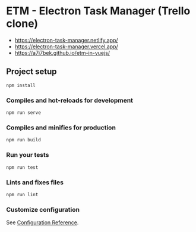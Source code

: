 # ETM - Electron Task Manager (Trello clone)

- https://electron-task-manager.netlify.app/
- https://electron-task-manager.vercel.app/
- https://a7i7bek.github.io/etm-in-vuejs/



## Project setup
```
npm install
```

### Compiles and hot-reloads for development
```
npm run serve
```

### Compiles and minifies for production
```
npm run build
```

### Run your tests
```
npm run test
```

### Lints and fixes files
```
npm run lint
```

### Customize configuration
See [Configuration Reference](https://cli.vuejs.org/config/).

